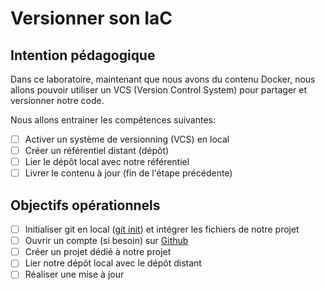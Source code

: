 # Versionner son IaC

## Intention pédagogique

Dans ce laboratoire, maintenant que nous avons du contenu Docker, nous allons pouvoir utiliser un VCS (Version Control System) pour partager et versionner notre code.

Nous allons entrainer les compétences suivantes:

* [ ] Activer un système de versionning (VCS) en local
* [ ] Créer un référentiel distant (dépôt)
* [ ] Lier le dépôt local avec notre référentiel
* [ ] Livrer le contenu à jour (fin de l'étape précédente)

## Objectifs opérationnels

* [ ] Initialiser git en local ([git init](https://git-scm.com/docs/git-init)) et intégrer les fichiers de notre projet
* [ ] Ouvrir un compte (si besoin) sur [Github](https://github.com/signup?ref_cta=Sign+up\&ref_loc=header+logged+out\&ref_page=%2F\&source=header-home)
* [ ] Créer un projet dédié à notre projet
* [ ] Lier notre dépôt local avec le dépôt distant
* [ ] Réaliser une mise à jour
